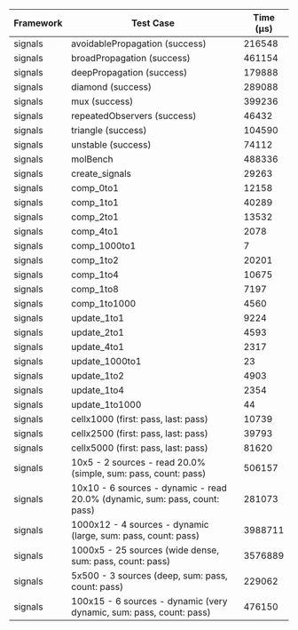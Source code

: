 | Framework | Test Case | Time (μs) |
| --- | --- | --- |
| signals | avoidablePropagation (success) | 216548 |
| signals | broadPropagation (success) | 461154 |
| signals | deepPropagation (success) | 179888 |
| signals | diamond (success) | 289088 |
| signals | mux (success) | 399236 |
| signals | repeatedObservers (success) | 46432 |
| signals | triangle (success) | 104590 |
| signals | unstable (success) | 74112 |
| signals | molBench | 488336 |
| signals | create_signals | 29263 |
| signals | comp_0to1 | 12158 |
| signals | comp_1to1 | 40289 |
| signals | comp_2to1 | 13532 |
| signals | comp_4to1 | 2078 |
| signals | comp_1000to1 | 7 |
| signals | comp_1to2 | 20201 |
| signals | comp_1to4 | 10675 |
| signals | comp_1to8 | 7197 |
| signals | comp_1to1000 | 4560 |
| signals | update_1to1 | 9224 |
| signals | update_2to1 | 4593 |
| signals | update_4to1 | 2317 |
| signals | update_1000to1 | 23 |
| signals | update_1to2 | 4903 |
| signals | update_1to4 | 2354 |
| signals | update_1to1000 | 44 |
| signals | cellx1000 (first: pass, last: pass) | 10739 |
| signals | cellx2500 (first: pass, last: pass) | 39793 |
| signals | cellx5000 (first: pass, last: pass) | 81620 |
| signals | 10x5 - 2 sources - read 20.0% (simple, sum: pass, count: pass) | 506157 |
| signals | 10x10 - 6 sources - dynamic - read 20.0% (dynamic, sum: pass, count: pass) | 281073 |
| signals | 1000x12 - 4 sources - dynamic (large, sum: pass, count: pass) | 3988711 |
| signals | 1000x5 - 25 sources (wide dense, sum: pass, count: pass) | 3576889 |
| signals | 5x500 - 3 sources (deep, sum: pass, count: pass) | 229062 |
| signals | 100x15 - 6 sources - dynamic (very dynamic, sum: pass, count: pass) | 476150 |
